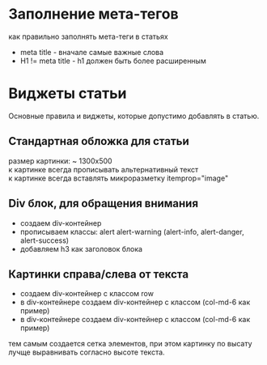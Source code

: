 # Заполнение мета-тегов
как правильно заполнять мета-теги в статьях
- meta title - вначале самые важные слова
- H1 != meta title - h1 должен быть более расширенным
# Виджеты статьи
Основные правила и виджеты, которые допустимо добавлять в статью.
<br>
## Стандартная обложка для статьи
размер картинки: ~ 1300х500
<br>
к картинке всегда прописывать альтернативный текст
<br>
к картинке всегда вставлять микроразметку itemprop="image"
## Div блок, для обращения внимания
- создаем div-контейнер
- прописываем классы: alert alert-warning (alert-info, alert-danger, alert-success)
- добавляем h3 как заголовок блока
## Картинки справа/слева от текста
- создаем div-контейнер с классом row
- в div-контейнере создаем div-контейнер с классом (col-md-6 как пример)
- в div-контейнере создаем div-контейнер с классом (col-md-6 как пример)

тем самым создается сетка элементов, при этом картинку по высату лучще выравнивать согласно высоте текста.
